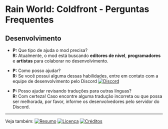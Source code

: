 # Rain World: Coldfront - Perguntas Frequentes

## Desenvolvimento

- **P:** Que tipo de ajuda o mod precisa?  
**R:** Atualmente, o mod está buscando **editores de nível**, **programadores** e **artistas** para colaborar no desenvolvimento.

- **P:** Como posso ajudar?  
**R:** Se você possui alguma dessas habilidades, entre em contato com a equipe de desenvolvimento pelo Discord
[![Discord](https://img.shields.io/badge/Discord-7289DA?logo=discord&logoColor=white&style=flat)](https://discord.gg/vpYAXK94j4)
- **P:** Posso ajudar revisando traduções para outras línguas?  
**R:** Com certeza! Caso encontre alguma tradução incorreta ou que possa ser melhorada, por favor, informe os desenvolvedores pelo servidor do Discord.

---

Veja também:
[![Resumo](https://img.shields.io/badge/Resumo-lightgrey?style=flat)](../Summary/Frentefria.md) [![Licença](https://img.shields.io/badge/Licença-red?style=flat)](../License/Licença.md) [![Créditos](https://img.shields.io/badge/Créditos-green?style=flat)](../Credits/Creditos.md)
